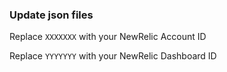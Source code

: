 ### Update json files

Replace `XXXXXXX` with your NewRelic Account ID

Replace `YYYYYYY` with your NewRelic Dashboard ID
